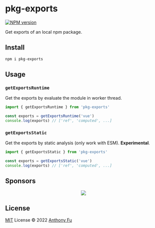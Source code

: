 # pkg-exports

[![NPM version](https://img.shields.io/npm/v/pkg-exports?color=a1b858&label=)](https://www.npmjs.com/package/pkg-exports)

Get exports of an local npm package.

## Install

```bash
npm i pkg-exports
```

## Usage

### `getExportsRuntime`

Get the exports by evaluate the module in worker thread.

```ts
import { getExportsRuntime } from 'pkg-exports'

const exports = getExportsRuntime('vue')
console.log(exports) // ['ref', 'computed', ...]
```


### `getExportsStatic`

Get the exports by static analysis (only work with ESM). **Experimental**.

```ts
import { getExportsStatic } from 'pkg-exports'

const exports = getExportsStatic('vue')
console.log(exports) // ['ref', 'computed', ...]
```

## Sponsors

<p align="center">
  <a href="https://cdn.jsdelivr.net/gh/antfu/static/sponsors.svg">
    <img src='https://cdn.jsdelivr.net/gh/antfu/static/sponsors.svg'/>
  </a>
</p>

## License

[MIT](./LICENSE) License © 2022 [Anthony Fu](https://github.com/antfu)
